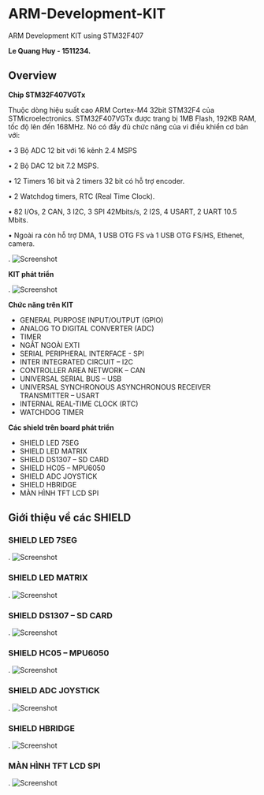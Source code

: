# ARM-Development-KIT
ARM Development KIT using STM32F407

**Le Quang Huy - 1511234.**

## Overview
**Chip STM32F407VGTx** 

Thuộc dòng hiệu suất cao ARM Cortex-M4 32bit STM32F4 của STMicroelectronics. STM32F407VGTx được trang bị 1MB Flash, 192KB RAM, tốc độ lên đến 168MHz. Nó có đầy đủ chức năng của vi điều khiển cơ bản với:

• 3 Bộ ADC 12 bit với 16 kênh 2.4 MSPS

• 2 Bộ DAC 12 bit 7.2 MSPS.

• 12 Timers 16 bit và 2 timers 32 bit có hỗ trợ encoder.

• 2 Watchdog timers, RTC (Real Time Clock).

• 82 I/Os, 2 CAN, 3 I2C, 3 SPI 42Mbits/s, 2 I2S, 4 USART, 2 UART 10.5 Mbits.

• Ngoài ra còn hỗ trợ DMA, 1 USB OTG FS và 1 USB OTG FS/HS, Ethenet, camera.

. ![Screenshot](chipstm.png)

**KIT phát triển**

. ![Screenshot](Ketqua.jpg)

**Chức năng trên KIT**

- GENERAL PURPOSE INPUT/OUTPUT (GPIO)
- ANALOG TO DIGITAL CONVERTER (ADC)
- TIMER
- NGẮT NGOÀI EXTI
- SERIAL PERIPHERAL INTERFACE - SPI
- INTER INTEGRATED CIRCUIT – I2C
- CONTROLLER AREA NETWORK – CAN
- UNIVERSAL SERIAL BUS – USB
- UNIVERSAL SYNCHRONOUS ASYNCHRONOUS RECEIVER TRANSMITTER – USART
- INTERNAL REAL-TIME CLOCK (RTC)
- WATCHDOG TIMER

**Các shield trên board phát triển**
- SHIELD LED 7SEG
- SHIELD LED MATRIX
- SHIELD DS1307 – SD CARD
- SHIELD HC05 – MPU6050
- SHIELD ADC JOYSTICK
- SHIELD HBRIDGE
- MÀN HÌNH TFT LCD SPI

## Giới thiệu về các SHIELD
### SHIELD LED 7SEG
. ![Screenshot](led7seg.PNG)
### SHIELD LED MATRIX
. ![Screenshot](ledmatrix.PNG)
### SHIELD DS1307 – SD CARD
. ![Screenshot](ds1307.PNG)
### SHIELD HC05 – MPU6050
. ![Screenshot](hc05.PNG)
### SHIELD ADC JOYSTICK
. ![Screenshot](joystick.PNG)
### SHIELD HBRIDGE
. ![Screenshot](hbridge.PNG)
### MÀN HÌNH TFT LCD SPI
. ![Screenshot](tft.PNG)
